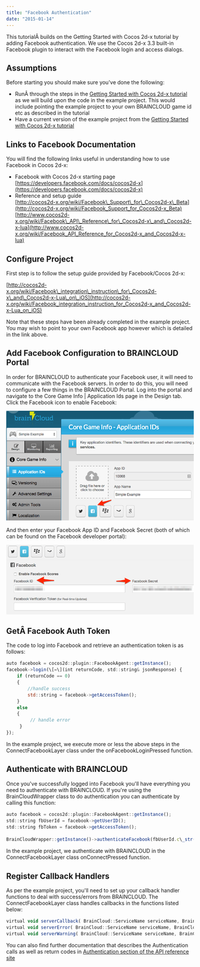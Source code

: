 ```yaml
---
title: "Facebook Authentication"
date: "2015-01-14"
---
```


This tutorialÂ builds on the Getting Started with Cocos 2d-x tutorial by adding Facebook authentication. We use the Cocos 2d-x 3.3 built-in Facebook plugin to interact with the Facebook login and access dialogs.

## Assumptions

Before starting you should make sure you've done the following:

- RunÂ through the steps in the [Getting Started with Cocos 2d-x tutorial](/learn/sdk-tutorials/cocos2d-x-tutorials/cocos-2dx-example-1-getting-started/ "Getting Started with Cocos2d-x") as we will build upon the code in the example project. This would include pointing the example project to your own BRAINCLOUD game id etc as described in the tutorial
- Have a current version of the example project from the [Getting Started with Cocos 2d-x tutorial](/learn/sdk-tutorials/cocos2d-x-tutorials/cocos-2dx-example-1-getting-started/ "Getting Started with Cocos2d-x")

## Links to Facebook Documentation

You will find the following links useful in understanding how to use Facebook in Cocos 2d-x:

- Facebook with Cocos 2d-x starting page  
    [https://developers.facebook.com/docs/cocos2d-x](https://developers.facebook.com/docs/cocos2d-x)
- Reference and setup guide  
    [http://cocos2d-x.org/wiki/Facebook\_Support\_for\_Cocos2d-x\_Beta](http://cocos2d-x.org/wiki/Facebook_Support_for_Cocos2d-x_Beta)  
    [http://www.cocos2d-x.org/wiki/Facebook\_API\_Reference\_for\_Cocos2d-x\_and\_Cocos2d-x-lua](http://www.cocos2d-x.org/wiki/Facebook_API_Reference_for_Cocos2d-x_and_Cocos2d-x-lua)

## Configure Project

First step is to follow the setup guide provided by Facebook/Cocos 2d-x:

[http://cocos2d-x.org/wiki/Facebook\_integration\_instruction\_for\_Cocos2d-x\_and\_Cocos2d-x-Lua\_on\_iOS](http://cocos2d-x.org/wiki/Facebook_integration_instruction_for_Cocos2d-x_and_Cocos2d-x-Lua_on_iOS)

Note that these steps have been already completed in the example project. You may wish to point to your own Facebook app however which is detailed in the link above.

## Add Facebook Configuration to BRAINCLOUD Portal

In order for BRAINCLOUD to authenticate your Facebook user, it will need to communicate with the Facebook servers. In order to do this, you will need to configure a few things in the BRAINCLOUD Portal. Log into the portal and navigate to the Core Game Info | Application Ids page in the Design tab. Click the Facebook icon to enable Facebook:

[![Enable Facebook](images/BRAINCLOUD_Dashboard_-_Simple_Example.png)](images/BRAINCLOUD_Dashboard_-_Simple_Example.png)

And then enter your Facebook App ID and Facebook Secret (both of which can be found on the Facebook developer portal):

[![Configure Facebook](images/BRAINCLOUD_Dashboard_-_Simple_Example-2.png)](images/BRAINCLOUD_Dashboard_-_Simple_Example-2.png)

## GetÂ Facebook Auth Token

The code to log into Facebook and retrieve an authentication token is as follows:
```js
auto facebook = cocos2d::plugin::FacebookAgent::getInstance();
facebook->login(\[=\](int returnCode, std::string& jsonResponse) {
    if (returnCode == 0)
    {
        //handle success
        std::string = facebook->getAccessToken();
    }
    else
    {
         // handle error
     }
});
```
In the example project, we execute more or less the above steps in the ConnectFacebookLayer class under the onFacebookLoginPressed function.

## Authenticate with BRAINCLOUD

Once you've successfully logged into Facebook you'll have everything you need to authenticate with BRAINCLOUD. If you're using the BrainCloudWrapper class to do authentication you can authenticate by calling this function:
```js
auto facebook = cocos2d::plugin::FacebookAgent::getInstance();
std::string fbUserId = facebook->getUserID();
std::string fbToken = facebook->getAccessToken();

BrainCloudWrapper::getInstance()->authenticateFacebook(fbUserId.c\_str(), fbToken.c\_str(), this);
```
In the example project, we authenticate with BRAINCLOUD in the ConnectFacebookLayer class onConnectPressed function.

## Register Callback Handlers

As per the example project, you'll need to set up your callback handler functions to deal with success/errors from BRAINCLOUD. The ConnectFacebookLayer class handles callbacks in the functions listed below:
```js
virtual void serverCallback( BrainCloud::ServiceName serviceName, BrainCloud::ServiceOperation serviceOperation, std::string const & jsonData);
virtual void serverError( BrainCloud::ServiceName serviceName, BrainCloud::ServiceOperation serviceOperation, int returnCode, const std::string & jsonData);
virtual void serverWarning( BrainCloud::ServiceName serviceName, BrainCloud::ServiceOperation serviceOperation, int returnCode, int numRetries, const std::string & jsonData);
```
You can also find further documentation that describes the Authentication calls as well as return codes in [Authentication section of the API reference site](/api/capi/authenticationentication "Authentication")
